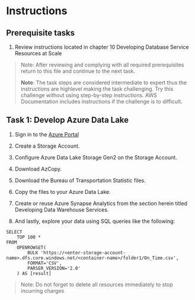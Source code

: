 # Instructions

## Prerequisite tasks

1. Review instructions located in chapter 10 Developing Database Service Resources at Scale
> Note: After reviewing and complying with all required prerequisites return to this file and continue to the next task.
> 
> **Note**: The task steps are considered intermediate to expert thus the instructions are highlevel making the task challenging. Try this challenge without using step-by-step instructions. AWS Documentation includes instructions if the challenge is to difficult.

## Task 1: Develop Azure Data Lake

1.	Sign in to the [Azure Portal](https://portal.azure.com/)

3.	Create a Storage Account.

5.	Configure Azure Data Lake Storage Gen2 on the Storage Account.

7.	Download AzCopy.

9.	Download the Bureau of Transportation Statistic files.

11.	Copy the files to your Azure Data Lake.

13.	Create or reuse Azure Synapse Analytics from the section herein titled Developing Data Warehouse Services.

15.	And lastly, explore your data using SQL queries like the following:
```
SELECT
    TOP 100 *
FROM
    OPENROWSET(
        BULK 'https://<enter-storage-account-name>.dfs.core.windows.net/<container-name>/folder1/On_Time.csv',
        FORMAT='CSV',
        PARSER_VERSION='2.0'
    ) AS [result]
```

> Note: Do not forget to delete all resources immediately to stop incurring charges
